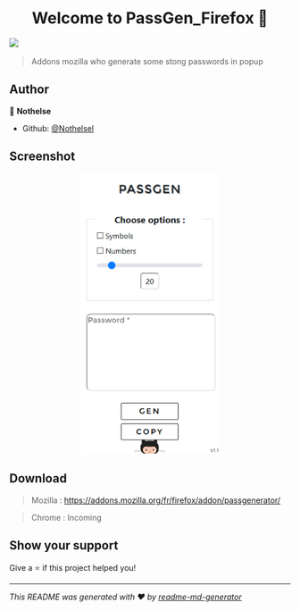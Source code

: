<h1 align="center">Welcome to PassGen_Firefox 👋</h1>
<p>
  <img src="https://img.shields.io/badge/version-2.0-blue.svg?cacheSeconds=2592000" />
</p>

> Addons mozilla who generate some stong passwords in popup

## Author

👤 **Nothelse**

* Github: [@Nothelsel](https://github.com/Nothelsel)

## Screenshot 
<p align="center">
  <img src="icons/popup_view.png" width="250" title="preview">
</p>


## Download

> Mozilla : https://addons.mozilla.org/fr/firefox/addon/passgenerator/

> Chrome : Incoming

## Show your support

Give a ⭐️ if this project helped you!

***
_This README was generated with ❤️ by [readme-md-generator](https://github.com/kefranabg/readme-md-generator)_
